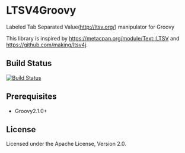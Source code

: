 # LTSV4Groovy

Labeled Tab Separated Value(http://ltsv.org/) manipulator for Groovy

This library is inspired by https://metacpan.org/module/Text::LTSV and https://github.com/making/ltsv4j.

## Build Status

[![Build Status](https://buildhive.cloudbees.com/job/grimrose/job/ltsv4groovy/badge/icon)](https://buildhive.cloudbees.com/job/grimrose/job/ltsv4groovy/)

## Prerequisites

* Groovy2.1.0+

## License

Licensed under the Apache License, Version 2.0.

